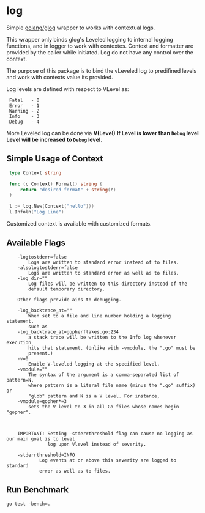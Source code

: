 # log

Simple [golang/glog](https://github.com/golang/glog) wrapper to works with contextual logs.

This wrapper only binds glog's Leveled logging to internal logging functions, and in logger
to work with contextes. Context and formatter are provided by the caller while initiated.
Log do not have any control over the context.

The purpose of this package is to bind the vLeveled log to predifined levels and work with
contexts value its provided.

Log levels  are defined with respect to VLevel as:
```
 Fatal   - 0
 Error   - 1
 Warning - 2
 Info    - 3
 Debug   - 4
```
 
More Leveled log can be done via
 **V(Level)**
 **If Level is lower than `Debug` level Level will be increased to `Debug` level.** 
 
 
## Simple Usage of Context
```go
 type Context string

 func (c Context) Format() string {
     return "desired format" + string(c)
 }

 l := log.New(Context("hello")))
 l.Infoln("Log Line")
```

Customized context is available with customized formats.

## Available Flags
```	
    -logtostderr=false
		Logs are written to standard error instead of to files.
	-alsologtostderr=false
		Logs are written to standard error as well as to files.
	-log_dir=""
		Log files will be written to this directory instead of the
		default temporary directory.

	Other flags provide aids to debugging.

	-log_backtrace_at=""
		When set to a file and line number holding a logging statement,
		such as
	-log_backtrace_at=gopherflakes.go:234
		a stack trace will be written to the Info log whenever execution
		hits that statement. (Unlike with -vmodule, the ".go" must be
		present.)
	-v=0
		Enable V-leveled logging at the specified level.
	-vmodule=""
		The syntax of the argument is a comma-separated list of pattern=N,
		where pattern is a literal file name (minus the ".go" suffix) or
		"glob" pattern and N is a V level. For instance,
	-vmodule=gopher*=3
		sets the V level to 3 in all Go files whose names begin "gopher".
    
    
    
    IMPORTANT: Setting -stderrthreshold flag can cause no logging as our main goal is to level
               log upon Vlevel instead of severity.
    
    -stderrthreshold=INFO
    		Log events at or above this severity are logged to standard
    		error as well as to files.    	
```

## Run Benchmark
```
go test -bench=.
```
